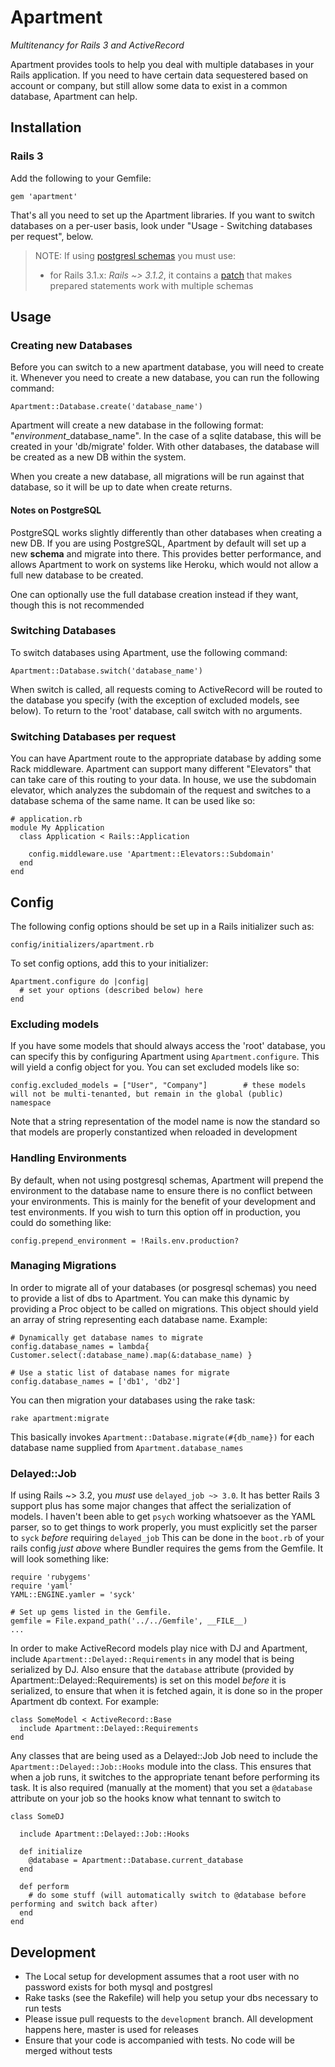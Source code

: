 # Apartment
*Multitenancy for Rails 3 and ActiveRecord*

Apartment provides tools to help you deal with multiple databases in your Rails
application. If you need to have certain data sequestered based on account or company,
but still allow some data to exist in a common database, Apartment can help.


## Installation

### Rails 3

Add the following to your Gemfile:

    gem 'apartment'

That's all you need to set up the Apartment libraries. If you want to switch databases
on a per-user basis, look under "Usage - Switching databases per request", below.

> NOTE: If using [postgresl schemas](http://www.postgresql.org/docs/9.0/static/ddl-schemas.html) you must use:
>
> * for Rails 3.1.x: _Rails ~> 3.1.2_, it contains a [patch](https://github.com/rails/rails/pull/3232) that makes prepared statements work with multiple schemas

## Usage

### Creating new Databases

Before you can switch to a new apartment database, you will need to create it. Whenever
you need to create a new database, you can run the following command:

    Apartment::Database.create('database_name')

Apartment will create a new database in the following format: "_environment_\_database_name".
In the case of a sqlite database, this will be created in your 'db/migrate' folder. With
other databases, the database will be created as a new DB within the system.

When you create a new database, all migrations will be run against that database, so it will be
up to date when create returns.

#### Notes on PostgreSQL

PostgreSQL works slightly differently than other databases when creating a new DB. If you
are using PostgreSQL, Apartment by default will set up a new **schema** and migrate into there. This
provides better performance, and allows Apartment to work on systems like Heroku, which
would not allow a full new database to be created.

One can optionally use the full database creation instead if they want, though this is not recommended

### Switching Databases

To switch databases using Apartment, use the following command:

    Apartment::Database.switch('database_name')

When switch is called, all requests coming to ActiveRecord will be routed to the database
you specify (with the exception of excluded models, see below). To return to the 'root'
database, call switch with no arguments.

### Switching Databases per request

You can have Apartment route to the appropriate database by adding some Rack middleware.
Apartment can support many different "Elevators" that can take care of this routing to your data.
In house, we use the subdomain elevator, which analyzes the subdomain of the request and switches
to a database schema of the same name. It can be used like so:

    # application.rb
    module My Application
      class Application < Rails::Application

        config.middleware.use 'Apartment::Elevators::Subdomain'
      end
    end

## Config

The following config options should be set up in a Rails initializer such as:

    config/initializers/apartment.rb

To set config options, add this to your initializer:

    Apartment.configure do |config|
      # set your options (described below) here
    end

### Excluding models

If you have some models that should always access the 'root' database, you can specify this by configuring
Apartment using `Apartment.configure`.  This will yield a config object for you.  You can set excluded models like so:

    config.excluded_models = ["User", "Company"]        # these models will not be multi-tenanted, but remain in the global (public) namespace

Note that a string representation of the model name is now the standard so that models are properly constantized when reloaded in development

### Handling Environments

By default, when not using postgresql schemas, Apartment will prepend the environment to the database name
to ensure there is no conflict between your environments.  This is mainly for the benefit of your development
and test environments.  If you wish to turn this option off in production, you could do something like:

    config.prepend_environment = !Rails.env.production?

### Managing Migrations

In order to migrate all of your databases (or posgresql schemas) you need to provide a list
of dbs to Apartment.  You can make this dynamic by providing a Proc object to be called on migrations.
This object should yield an array of string representing each database name.  Example:

    # Dynamically get database names to migrate
    config.database_names = lambda{ Customer.select(:database_name).map(&:database_name) }

    # Use a static list of database names for migrate
    config.database_names = ['db1', 'db2']

You can then migration your databases using the rake task:

    rake apartment:migrate

This basically invokes `Apartment::Database.migrate(#{db_name})` for each database name supplied
from `Apartment.database_names`

### Delayed::Job

If using Rails ~> 3.2, you *must* use `delayed_job ~> 3.0`.  It has better Rails 3 support plus has some major changes that affect the serialization of models.
I haven't been able to get `psych` working whatsoever as the YAML parser, so to get things to work properly, you must explicitly set the parser to `syck` *before* requiring `delayed_job`
This can be done in the `boot.rb` of your rails config *just above* where Bundler requires the gems from the Gemfile.  It will look something like:

    require 'rubygems'
    require 'yaml'
    YAML::ENGINE.yamler = 'syck'

    # Set up gems listed in the Gemfile.
    gemfile = File.expand_path('../../Gemfile', __FILE__)
    ...

In order to make ActiveRecord models play nice with DJ and Apartment, include `Apartment::Delayed::Requirements` in any model that is being serialized by DJ.  Also ensure that the `database` attribute (provided by Apartment::Delayed::Requirements) is set on this model *before* it is serialized, to ensure that when it is fetched again, it is done so in the proper Apartment db context.  For example:

    class SomeModel < ActiveRecord::Base
      include Apartment::Delayed::Requirements
    end

Any classes that are being used as a Delayed::Job Job need to include the `Apartment::Delayed::Job::Hooks` module into the class.  This ensures that when a job runs, it switches to the appropriate tenant before performing its task.  It is also required (manually at the moment) that you set a `@database` attribute on your job so the hooks know what tennant to switch to

    class SomeDJ

      include Apartment::Delayed::Job::Hooks

      def initialize
        @database = Apartment::Database.current_database
      end

      def perform
        # do some stuff (will automatically switch to @database before performing and switch back after)
      end
    end

## Development

* The Local setup for development assumes that a root user with no password exists for both mysql and postgresl
* Rake tasks (see the Rakefile) will help you setup your dbs necessary to run tests
* Please issue pull requests to the `development` branch.  All development happens here, master is used for releases
* Ensure that your code is accompanied with tests.  No code will be merged without tests
